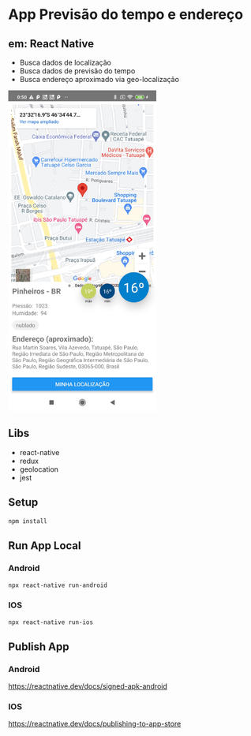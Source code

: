 # App Previsão do tempo e endereço
## em: React Native

- Busca dados de localização
- Busca dados de previsão do tempo
- Busca endereço aproximado via geo-localização

<img src="screenshot.jpg" width="300" />

## Libs

- react-native
- redux
- geolocation
- jest

## Setup

```
npm install
```

## Run App Local

### Android
```
npx react-native run-android
```

### IOS
```
npx react-native run-ios
```

## Publish App

### Android
https://reactnative.dev/docs/signed-apk-android

### IOS
https://reactnative.dev/docs/publishing-to-app-store